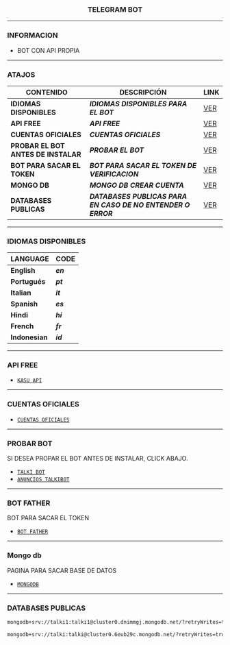 <h3 align="center">TELEGRAM BOT</h3>

***
### INFORMACION
- BOT CON API PROPIA

***

### ATAJOS

| CONTENIDO | DESCRIPCIÓN | LINK |
|------|-------------|-------|
| **IDIOMAS DISPONIBLES** | ***IDIOMAS DISPONIBLES PARA EL BOT*** |[VER](https://github.com/BOT-TX/TalkiBot?tab=readme-ov-file#idiomas-disponibles) |
| **API FREE** | ***API FREE*** |[VER](https://github.com/BOT-TX/TalkiBot?tab=readme-ov-file#api-free) |
| **CUENTAS OFICIALES** | ***CUENTAS OFICIALES*** |[VER](https://github.com/BOT-TX/TalkiBot?tab=readme-ov-file#cuentas-oficiales) |
| **PROBAR EL BOT ANTES DE INSTALAR** | ***PROBAR EL BOT*** |[VER](https://github.com/BOT-TX/TalkiBot?tab=readme-ov-file#probar-bot) |
| **BOT PARA SACAR EL TOKEN** | ***BOT PARA SACAR EL TOKEN DE VERIFICACION*** |[VER](https://github.com/BOT-TX/TalkiBot?tab=readme-ov-file#bot-father) |
| **MONGO DB** | ***MONGO DB CREAR CUENTA*** |[VER](https://github.com/BOT-TX/TalkiBot?tab=readme-ov-file#mongo-db) |
| **DATABASES PUBLICAS** | ***DATABASES PUBLICAS PARA EN CASO DE NO ENTENDER O ERROR*** |[VER](https://github.com/BOT-TX/TalkiBot?tab=readme-ov-file#databases-publicas) |


***

### IDIOMAS DISPONIBLES

| LANGUAGE | CODE |
|------|-------------|
| **English** | ***en*** |
| **Portugués** | ***pt*** |
| **Italian** | ***it*** |
| **Spanish** | ***es*** |
| **Hindi** | ***hi*** |
| **French** | ***fr*** |
| **Indonesian** | ***id*** |

***

### API FREE
-  [`KASU API`](https://apikasu.onrender.com/)

***

### CUENTAS OFICIALES
-  [`CUENTAS OFICIALES`](https://solo.to/talki)

***

### PROBAR BOT
SI DESEA PROPAR EL BOT ANTES DE INSTALAR, CLICK ABAJO.

-  [`TALKI BOT`](https://t.me/talkisitobot)
-    [`ANUNCIOS TALKIBOT`](https://t.me/+gOWDsRow5mAwZmJh)

***

### BOT FATHER
BOT PARA SACAR EL TOKEN
-  [`BOT FATHER`](https://t.me/BotFather)

***

### Mongo db
PAGINA PARA SACAR BASE DE DATOS
-  [`MONGODB`](https://cloud.mongodb.com/)

***

### DATABASES PUBLICAS

```sh
mongodb+srv://talki1:talki1@cluster0.dnimmgj.mongodb.net/?retryWrites=true&w=majority
```
```sh
mongodb+srv://talki:talki@cluster0.6eub29c.mongodb.net/?retryWrites=true&w=majority
```

